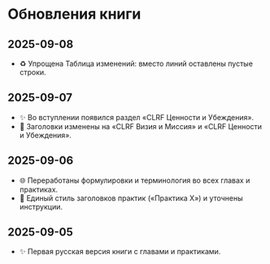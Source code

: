 # Обновления книги

## 2025-09-08
- ♻️ Упрощена Таблица изменений: вместо линий оставлены пустые строки.

## 2025-09-07
- ✨ Во вступлении появился раздел «CLRF Ценности и Убеждения».
- 📌 Заголовки изменены на «CLRF Визия и Миссия» и «CLRF Ценности и Убеждения».

## 2025-09-06
- 🌐 Переработаны формулировки и терминология во всех главах и практиках.
- 📌 Единый стиль заголовков практик («Практика X») и уточнены инструкции.

## 2025-09-05
- ✨ Первая русская версия книги с главами и практиками.
